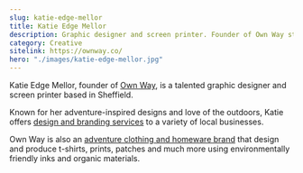 ```yaml
---
slug: katie-edge-mellor
title: Katie Edge Mellor
description: Graphic designer and screen printer. Founder of Own Way studio.
category: Creative
sitelink: https://ownway.co/
hero: "./images/katie-edge-mellor.jpg"
---
```

<p>Katie Edge Mellor, founder of <a href="https://ownway.co/">Own Way</a>, is a talented graphic designer and screen printer based in Sheffield.</p>

<p>Known for her adventure-inspired designs and love of the outdoors, Katie offers <a href="https://ownway.co/portfolio/">design and branding services</a> to a variety of local businesses.</p>

<p>Own Way is also an <a href="https://ownway.co/shop/">adventure clothing and homeware brand</a> that design and produce t-shirts, prints, patches and much more using environmentally friendly inks and organic materials.</p>